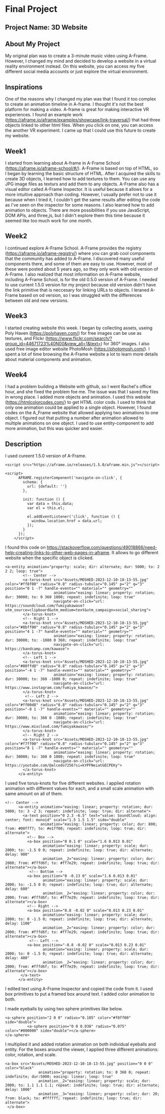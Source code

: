 # Final Project
## Project Name: 3D Website
## About My Project
My original plan was to create a 3-minute music video using A-Frame. However, I changed my mind and decided to develop a website in a virtual reality environment instead. On this website, you can access my five different social media accounts or just explore the virtual environment.
## Inspirations
One of the reasons why I changed my plan was that I found it too complex to create an animation timeline in A-frame. I thought it's not the best platform for making a video. A-frame is great for making interactive VR experiences. I found an example work (https://aframe.io/aframe/examples/showcase/link-traversal/) that had three objects linked to other html files. When you click on one, you can access the another VR experiment. I came up that I could use this future to create my website.
## Week1
I started from learning about A-frame in A-Frame School (https://aframe.io/aframe-school/#/). A-Frame is based on top of HTML, so I began by learning the basic structure of HTML. After I acquired the skills to create 3D objects, I learned how to add textures to them. You can use any JPG image files as texturs and add them to any objects. A-Frame also has a visual editor called A-Frame Inspector. It is useful because it allows for a more intuitive approach than coding. However, I usually prefer not to use it because when I tried it, I couldn't get the same results after editing the code as I've seen on the inspector for some reasons. I also learned how to add animation to objects. There are more possibilities if you use JavaScript, DOM APIs, and three,js, but I didn't explore them this time because it seemed like too much work for one month.
## Week2
I continued explore A-Frame School. A-Frame provides the registry (https://aframe.io/aframe-registry/) where you can grab cool components that the community has added to A-Frame. I discovered many useful components there, and some of them are easy to use. However, most of these were posted about 5 years ago, so they only work with old version of A-Frame. I also realized that most information on A-Frame website, including A-Frame School, is for the old 0.5.0 version of A-Frame. I needed to use current 1.5.0 version for my project because old version didn't have the link primitive that is neccesary for linking URLs to objects. I leraned A-Frame based on od version, so I was struggled with the differences between old and new versions.
## Week3
I started creating website this week. I began by collecting assets, useing Poly Haven (https://polyhaven.com/) for free images can be use as textures, and Flickr (https://www.flickr.com/search/?group_id=44671723%40N00&view_all=1&text=) for 360° images. I also used free image editor website PhotoMosh (https://photomosh.com/). I spent a lot of time browsing the A-Frame website a lot to learn more details about material components and animation. 
## Week4
I had a problem building a Website with github, so I went Rachel's office hour, and she fixed the problem foe me. The issue was that I saved my files in wrong place. I added more objects and animation. I used this website (https://htmlcolorcodes.com/) to get HTML color cods. I used to think that only one animation could be applied to a single object. However, I found codes on the A_Frame website that allowed applying two animations to one object. I figured out that putting a number after animation allowed to multiple animations on one object. I used to use entity-component to add more animation, but this was quicker and easier.
## Description
I used cureent 1.5.0 version of A-Frame.
```
<script src="https://aframe.io/releases/1.5.0/aframe.min.js"></script>
```
```
<script>
      AFRAME.registerComponent('navigate-on-click', {
        schema: {
          url: {default: ''}
        },
    
        init: function () {
          var data = this.data;
          var el = this.el;
    
          el.addEventListener('click', function () {
            window.location.href = data.url;
          });
        }
      });        
    </script>
```
I found this code on https://stackoverflow.com/questions/49018866/need-help-creating-links-to-other-web-pages-in-aframe. It allows to go different website when the specific object is clicked.
```
<a-entity animation="property: scale; dir: alternate; dur: 5000; to: 2 2 2; loop: true">
        <!-- Center -->
        <a-torus-knot src="Assets/MOSHED-2023-12-10-18-13-55.jpg" color="#ff8f00" radius="0.8" radius-tubular="0.145" p="2" q="3" position="0 1 -7" handle-events="" material="" geometry=""
                      animation="easing: linear; property: rotation; dur: 30000; to: 0 360 1080; repeat: indefinite; loop: true"
                      navigate-on-click="url: https://soundcloud.com/fumiyakawase?utm_source=clipboard&utm_medium=text&utm_campaign=social_sharing">
        </a-torus-knot>
        <!-- Right 1 -->
        <a-torus-knot src="Assets/MOSHED-2023-12-10-18-13-55.jpg" color="#8bff00" radius="0.8" radius-tubular="0.145" p="2" q="3" position="4 1 -7" handle-events="" material="" geometry=""
                      animation="easing: linear; property: rotation; dur: 30000; to: -1080 0 360; repeat: indefinite; loop: true" 
                      navigate-on-click="url: https://bandcamp.com/kawase">
        </a-torus-knot>
        <!-- Left 1 -->
        <a-torus-knot src="Assets/MOSHED-2023-12-10-18-13-55.jpg" color="#00ffd8" radius="0.8" radius-tubular="0.145" p="2" q="3" position="-4 1 -7" handle-events="" material="" geometry=""
                      animation="easing: linear; property: rotation; dur: 30000; to: 360 -1080 0; repeat: indefinite; loop: true" 
                      navigate-on-click="url: https://www.instagram.com/fumiya_kawase/">
        </a-torus-knot>
         <!-- Left 2 -->
        <a-torus-knot src="Assets/MOSHED-2023-12-10-18-13-55.jpg" color="#ff00d8" radius="0.8" radius-tubular="0.145" p="2" q="3" position="-8 1 -7" handle-events="" material="" geometry=""
                      animation="easing: linear; property: rotation; dur: 30000; to: 360 0 -1080; repeat: indefinite; loop: true"
                      navigate-on-click="url: https://www.mixcloud.com/fumiyakawase/">
        </a-torus-knot>
        <!-- Right 2 -->
        <a-torus-knot src="Assets/MOSHED-2023-12-10-18-13-55.jpg" color="#f7ff00" radius="0.8" radius-tubular="0.145" p="2" q="3" position="8 1 -7" handle-events="" material="" geometry=""
                      animation="easing: linear; property: rotation; dur: 30000; to: 360 0 1080; repeat: indefinite; loop: true"
                      navigate-on-click="url: https://youtube.com/@alcedo7256?si=kYPFNeiatGECPEKy">
        </a-torus-knot>
      </a-entity>
```
I used five torus-knots for five different websites. I applied rotation animation with different values for each, and a small scale animation with same amount on all of them.
```
<!-- Center -->
      <a-entity animation="easing: linear; property: rotation; dur: 5000; to: 3 -2 3; repeat: indefinite; loop: true; dir: alternate">
        <a-text position="0 2.3 -6.5" text="value: SoundCloud; align: center; font: monoid" scale="1.5 1.5 1.5" side="double"
                animation="easing: linear; property: color; dur: 800; from: #00fff7; to: #e1ff00; repeat: indefinite; loop: true; dir: alternate">
          <!-- Box -->
          <a-box position="0 0.1 0" scale="1.6 0.013 0.01"
                 animation="easing: linear; property: scale; dur: 2000; to: -1.5 0 0; repeat: indefinite; loop: true; dir: alternate; delay: 900"
                 animation__2="easing: linear; property: color; dur: 2000; from: #fffd6f; to: #ff7e29; repeat: indefinite; loop: true; dir: alternate"></a-box>
           <!-- Bottom -->
          <a-box position="0 -0.13 0" scale="1.6 0.013 0.01"
                 animation="easing: linear; property: scale; dur: 2000; to: -1.5 0 0; repeat: indefinite; loop: true; dir: alternate; delay: 600"
                 animation__2="easing: linear; property: color; dur: 2000; from: #fffd6f; to: #ff7e29; repeat: indefinite; loop: true; dir: alternate"></a-box>
          <!-- Right -->
          <a-box position="0.8 -0.02 0" scale="0.013 0.23 0.01"
                 animation="easing: linear; property: scale; dur: 2000; to: 0 -1.5 0; repeat: indefinite; loop: true; dir: alternate; delay: 1100"
                 animation__2="easing: linear; property: color; dur: 2000; from: #fffd6f; to: #ff7e29; repeat: indefinite; loop: true; dir: alternate"></a-box>
           <!-- Left -->
          <a-box position="-0.8 -0.02 0" scale="0.013 0.23 0.01"
                 animation="easing: linear; property: scale; dur: 2000; to: 0 -1.5 0; repeat: indefinite; loop: true; dir: alternate; delay: 400"
                 animation__2="easing: linear; property: color; dur: 2000; from: #fffd6f; to: #ff7e29; repeat: indefinite; loop: true; dir: alternate"></a-box>
       </a-text>
      </a-entity>
```
I edited text using A-Frame Inspector and copied the code from it. I used box primitives to put a framed box around text. I added color animation to both.

I made eyeballs by using two sphere primitives like below.
```
<a-sphere position="2 0 0" radius="0.105" color="#f0ff00" side="double">
          <a-sphere position="0 0 0.038" radius="0.075" color="#000000" side="double"></a-sphere> 
</a-sphere>
```
I multiplied it and added rotation animation on both individual eyeballs and entity.
For the boxes around the viewer, I applied three different animations: color, rotation, and scale.
```
<a-box src="Assets/MOSHED-2023-12-10-18-13-55.jpg" position="0 0 0" color="black" 
               animation="property: rotation; to: 0 360 0; repeat: indefinite; dur:5000; easing: linear; loop: true"
               animation__2="easing: linear; property: scale; dur: 2000; to: 1.1 1.1 1.1; repeat: indefinite; loop: true; dir: alternate; delay: 1000"
               animation__3="easing: linear; property: color; dur: 20; from: black; to: #ffffff; repeat: indefinite; loop: true; dir: alternate">
 </a-box>
```

